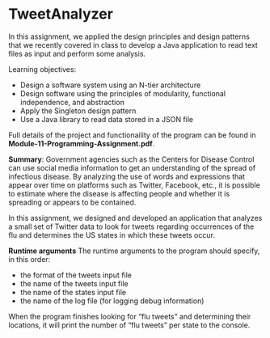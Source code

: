 # TweetAnalyzer

In this assignment, we applied the design principles and design patterns that we recently 
covered in class to develop a Java application to read text files as input and perform some analysis.

Learning objectives:
* Design a software system using an N-tier architecture
* Design software using the principles of modularity, functional independence, and
abstraction
* Apply the Singleton design pattern
* Use a Java library to read data stored in a JSON file

Full details of the project and functionaility of the program can be found in **Module-11-Programming-Assignment.pdf**.

**Summary**: 
Government agencies such as the Centers for Disease Control can use social media information to 
get an understanding of the spread of infectious disease. By analyzing the use of words and expressions 
that appear over time on platforms such as Twitter, Facebook, etc., it is possible to estimate where 
the disease is affecting people and whether it is spreading or appears to be contained.

In this assignment, we designed and developed an application that analyzes a small set of Twitter data to look 
for tweets regarding occurrences of the flu and determines the US states in which these tweets occur.

**Runtime arguments**
The runtime arguments to the program should specify, in this order:
* the format of the tweets input file
* the name of the tweets input file
* the name of the states input file
* the name of the log file (for logging debug information)

When the program finishes looking for “flu tweets” and determining their locations, it will print the number of “flu tweets” per state to the console.
